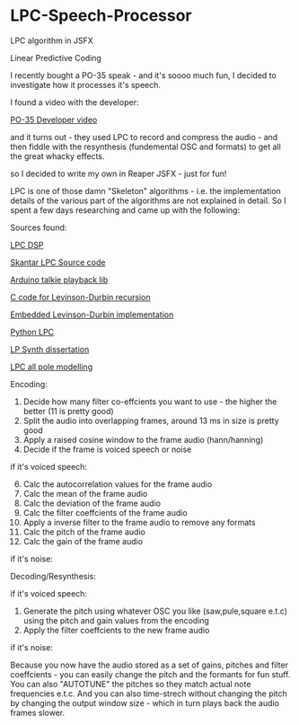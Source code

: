 # LPC-Speech-Processor
LPC algorithm in JSFX

Linear Predictive Coding

I recently bought a PO-35 speak - and it's soooo much fun, I decided to investigate how it processes it's speech.

I found a video with the developer:

[PO-35 Developer video](https://www.youtube.com/watch?v=D730KX75kHk&list=WL&index=1)

and it turns out - they used LPC to record and compress the audio - and then fiddle with the resynthesis (fundemental OSC and formats) to get all the great whacky effects.

so I decided to write my own in Reaper JSFX - just for fun!

LPC is one of those damn "Skeleton" algorithms - i.e. the implementation details of the various part of the algorithms are not explained in detail. So I spent a few days researching and came up with the following:

Sources found:

[LPC DSP](https://www.phon.ucl.ac.uk/courses/spsci/dsp/lpc.html)

[Skantar LPC Source code](https://github.com/SKantar/LPC/blob/master/LPC/LPC/main.cpp)

[Arduino talkie playback lib](https://github.com/ArminJo/Talkie/tree/master/src)

[C code for Levinson-Durbin recursion](http://computer-programming-forum.com/47-c-language/5944d236d7d209fa.htm)

[Embedded Levinson-Durbin implementation](https://www.nxp.com/docs/en/application-note/AN2197.pdf)

[Python LPC](https://www.kuniga.me/blog/2021/05/13/lpc-in-python.html)

[LP Synth dissertation](https://core.ac.uk/download/pdf/11040755.pdf)

[LPC all pole modelling](https://ccrma.stanford.edu/~hskim08/lpc/)

Encoding:

1) Decide how many filter co-effcients you want to use - the higher the better (11 is pretty good)
2) Split the audio into overlapping frames, around 13 ms in size is pretty good
3) Apply a raised cosine window to the frame audio (hann/hanning)
4) Decide if the frame is voiced speech or noise

if it's voiced speech:

6) Calc the autocorrelation values for the frame audio
7) Calc the mean of the frame audio
8) Calc the deviation of the frame audio
9) Calc the filter coeffcients of the frame audio
10) Apply a inverse filter to the frame audio to remove any formats
11) Calc the pitch of the frame audio
12) Calc the gain of the frame audio
  
if it's noise:

Decoding/Resynthesis:

if it's voiced speech:

  1) Generate the pitch using whatever OSC you like (saw,pule,square e.t.c) using the pitch and gain values from the encoding
  2) Apply the filter coeffcients to the new frame audio

if it's noise:


Because you now have the audio stored as a set of gains, pitches and filter coeffcients - you can easily change the pitch and the formants for fun stuff. You can also "AUTOTUNE" the pitches so they match actual note frequencies e.t.c. And you can also time-strech without changing the pitch by changing the output window size - which in turn plays back the audio frames slower.
